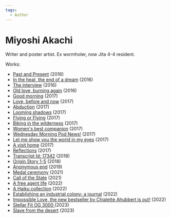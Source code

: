 ```yaml
---
tags:
  - Author
---
```


# Miyoshi Akachi
Writer and poster artist. Ex wormholer, now Jita 4-4 resident.

Works:

- [Past and Present](./miyoshiakachi/pastandpresent.md) (2016)
- [In the heat, the end of a dream](./miyoshiakachi/intheheattheendofadream.md) (2016)
- [The interview](./miyoshiakachi/theinterview.md) (2016)
- [Old love, burning again](./miyoshiakachi/oldloveburningagain.md) (2016)
- [Good morning](./miyoshiakachi/goodmorning.md) (2017)
- [Love, before and now](./miyoshiakachi/lovebeforeandnow.md) (2017)
- [Abduction](./miyoshiakachi/abduction.md) (2017)
- [Looming shadows](./miyoshiakachi/loomingshadows.md) (2017)
- [Flying or Flying](./miyoshiakachi/flyingorflying.md) (2017)
- [Biking in the wilderness](./miyoshiakachi/bikinginthewilderness.md) (2017)
- [Women's best companion](./miyoshiakachi/womensbestcompanion.md) (2017)
- [Wednesday Morning Pod News!](./miyoshiakachi/wednesdaymorningpodnews.md) (2017)
- [Let me show you the world in my eyes](./miyoshiakachi/letmeshowyoutheworldinmyeyes.md) (2017)
- [A visit home](./miyoshiakachi/avisithome.md) (2017)
- [Reflections](./miyoshiakachi/reflections.md) (2017)
- [Transcript Id: 17342](./miyoshiakachi/transcriptid17342.md) (2018)
- [Origin Story 1-5](./miyoshiakachi/originstory.md) (2018)
- [Anonymous end](./miyoshiakachi/anonymousend.md) (2019)
- [Medal ceremony](./miyoshiakachi/medalceremony.md) (2021)
- [Call of the State](./miyoshiakachi/callofthestate.md) (2021)
- [A free agent life](./miyoshiakachi/afreeagentlife.md) (2022)
- [A Haiku collection](./miyoshiakachi/ahaikucollection.md) (2022)
- [Establishing an industrial colony: a journal](./miyoshiakachi/establishinganindustrialcolonyajournal.md) (2022)
- [Impossible Love, the new bestseller by Chialette Ahubbert is out!](./miyoshiakachi/impossiblelove.md) (2022)
- [Stellar Fit OG 3000 ](./miyoshiakachi/stellarfitog3000.md) (2023)
- [Slave from the desert](./miyoshiakachi/slavefromthedesert.md) (2023)

